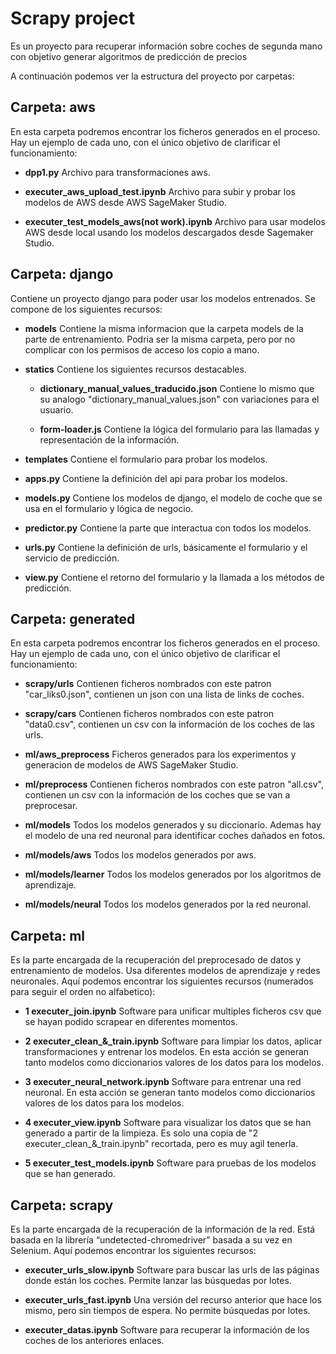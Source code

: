 # Scrapy project
Es un proyecto para recuperar información sobre coches de segunda mano con objetivo generar algoritmos de predicción de precios

A continuación podemos ver la estructura del proyecto por carpetas:

## Carpeta: aws
En esta carpeta podremos encontrar los ficheros generados en el proceso.
Hay un ejemplo de cada uno, con el único objetivo de clarificar el funcionamiento:

- **dpp1.py**
Archivo para transformaciones aws.

- **executer_aws_upload_test.ipynb**
Archivo para subir y probar los modelos de AWS desde AWS SageMaker Studio.

- **executer_test_models_aws(not work).ipynb**
Archivo para usar modelos AWS desde local usando los modelos descargados desde Sagemaker Studio.

## Carpeta: django
Contiene un proyecto django para poder usar los modelos entrenados.
Se compone de los siguientes recursos:

- **models**
Contiene la misma informacion que la carpeta models de la parte de entrenamiento.
Podria ser la misma carpeta, pero por no complicar con los permisos de acceso los copio a mano.

- **statics**
Contiene los siguientes recursos destacables.

    - **dictionary_manual_values_traducido.json**
        Contiene lo mismo que su analogo "dictionary_manual_values.json" con variaciones para el usuario.

    - **form-loader.js**
        Contiene la lógica del formulario para las llamadas y representación de la información.

- **templates**
Contiene el formulario para probar los modelos.

- **apps.py**
Contiene la definición del api para probar los modelos.

- **models.py**
Contiene los modelos de django, el modelo de coche que se usa en el formulario y lógica de negocio.

- **predictor.py**
Contiene la parte que interactua con todos los modelos.

- **urls.py**
Contiene la definición de urls, básicamente el formulario y el servicio de predicción.

- **view.py**
Contiene el retorno del formulario y la llamada a los métodos de predicción.

## Carpeta: generated
En esta carpeta podremos encontrar los ficheros generados en el proceso.
Hay un ejemplo de cada uno, con el único objetivo de clarificar el funcionamiento:

- **scrapy/urls**
Contienen ficheros nombrados con este patron "car_liks0.json", contienen un json con una lista de links de coches.

- **scrapy/cars**
Contienen ficheros nombrados con este patron "data0.csv", contienen un csv con la información de los coches de las urls.

- **ml/aws_preprocess**
Ficheros generados para los experimentos y generacion de modelos de AWS SageMaker Studio.

- **ml/preprocess**
Contienen ficheros nombrados con este patron "all.csv", contienen un csv con la información de los coches que se van a preprocesar.

- **ml/models**
Todos los modelos generados y su diccionario.
Ademas hay el modelo de una red neuronal para identificar coches dañados en fotos.

- **ml/models/aws**
Todos los modelos generados por aws.

- **ml/models/learner**
Todos los modelos generados por los algoritmos de aprendizaje.

- **ml/models/neural**
Todos los modelos generados por la red neuronal.

## Carpeta: ml
Es la parte encargada de la recuperación del preprocesado de datos y entrenamiento de modelos.
Usa diferentes modelos de aprendizaje y redes neuronales.
Aquí podemos encontrar los siguientes recursos (numerados para seguir el orden no alfabetico):

- **1 executer_join.ipynb**
Software para unificar multiples ficheros csv que se hayan podido scrapear en diferentes momentos.

- **2 executer_clean_&_train.ipynb**
Software para limpiar los datos, aplicar transformaciones y entrenar los modelos.
En esta acción se generan tanto modelos como diccionarios valores de los datos para los modelos.

- **3 executer_neural_network.ipynb**
Software para entrenar una red neuronal.
En esta acción se generan tanto modelos como diccionarios valores de los datos para los modelos.

- **4 executer_view.ipynb**
Software para visualizar los datos que se han generado a partir de la limpieza.
Es solo una copia de "2 executer_clean_&_train.ipynb" recortada, pero es muy agil tenerla.

- **5 executer_test_models.ipynb**
Software para pruebas de los modelos que se han generado.

## Carpeta: scrapy
Es la parte encargada de la recuperación de la información de la red.
Está basada en la librería “undetected-chromedriver” basada a su vez en Selenium.
Aquí podemos encontrar los siguientes recursos:

- **executer_urls_slow.ipynb**
Software para buscar las urls de las páginas donde están los coches.
Permite lanzar las búsquedas por lotes.

- **executer_urls_fast.ipynb**
Una versión del recurso anterior que hace los mismo, pero sin tiempos de espera.
No permite búsquedas por lotes.

- **executer_datas.ipynb**
Software para recuperar la información de los coches de los anteriores enlaces.
